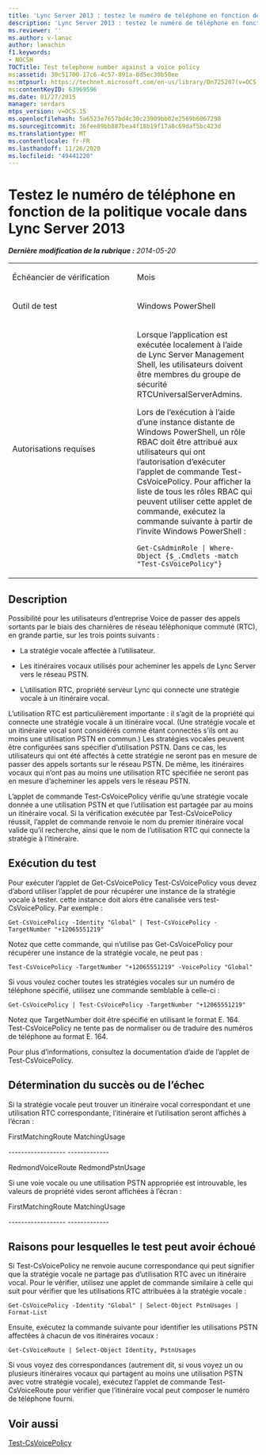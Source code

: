 ```yaml
---
title: 'Lync Server 2013 : testez le numéro de téléphone en fonction de la politique vocale'
description: 'Lync Server 2013 : testez le numéro de téléphone en fonction de la politique vocale.'
ms.reviewer: ''
ms.author: v-lanac
author: lanachin
f1.keywords:
- NOCSH
TOCTitle: Test telephone number against a voice policy
ms:assetid: 30c51700-17c6-4c57-891a-8d5ec30b50ee
ms:mtpsurl: https://technet.microsoft.com/en-us/library/Dn725207(v=OCS.15)
ms:contentKeyID: 63969596
ms.date: 01/27/2015
manager: serdars
mtps_version: v=OCS.15
ms.openlocfilehash: 5a6523e7657bd4c30c23909bb02e2569b6067298
ms.sourcegitcommit: 36fee89bb887bea4f18b19f17a8c69daf5bc423d
ms.translationtype: MT
ms.contentlocale: fr-FR
ms.lasthandoff: 11/26/2020
ms.locfileid: "49441220"
---
```

# <a name="test-telephone-number-against-a-voice-policy-in-lync-server-2013"></a>Testez le numéro de téléphone en fonction de la politique vocale dans Lync Server 2013

<div data-xmlns="http://www.w3.org/1999/xhtml">

<div class="topic" data-xmlns="http://www.w3.org/1999/xhtml" data-msxsl="urn:schemas-microsoft-com:xslt" data-cs="https://msdn.microsoft.com/">

<div data-asp="https://msdn2.microsoft.com/asp">



</div>

<div id="mainSection">

<div id="mainBody">

<span> </span>

_**Dernière modification de la rubrique :** 2014-05-20_


<table>
<colgroup>
<col style="width: 50%" />
<col style="width: 50%" />
</colgroup>
<tbody>
<tr class="odd">
<td><p>Échéancier de vérification</p></td>
<td><p>Mois</p></td>
</tr>
<tr class="even">
<td><p>Outil de test</p></td>
<td><p>Windows PowerShell</p></td>
</tr>
<tr class="odd">
<td><p>Autorisations requises</p></td>
<td><p>Lorsque l’application est exécutée localement à l’aide de Lync Server Management Shell, les utilisateurs doivent être membres du groupe de sécurité RTCUniversalServerAdmins.</p>
<p>Lors de l’exécution à l’aide d’une instance distante de Windows PowerShell, un rôle RBAC doit être attribué aux utilisateurs qui ont l’autorisation d’exécuter l’applet de commande Test-CsVoicePolicy. Pour afficher la liste de tous les rôles RBAC qui peuvent utiliser cette applet de commande, exécutez la commande suivante à partir de l’invite Windows PowerShell :</p>
<p><code>Get-CsAdminRole | Where-Object {$_.Cmdlets -match &quot;Test-CsVoicePolicy&quot;}</code></p></td>
</tr>
</tbody>
</table>


<div>

## <a name="description"></a>Description

Possibilité pour les utilisateurs d’entreprise Voice de passer des appels sortants par le biais des charnières de réseau téléphonique commuté (RTC), en grande partie, sur les trois points suivants :

  - La stratégie vocale affectée à l’utilisateur.

  - Les itinéraires vocaux utilisés pour acheminer les appels de Lync Server vers le réseau PSTN.

  - L’utilisation RTC, propriété serveur Lync qui connecte une stratégie vocale à un itinéraire vocal.

L’utilisation RTC est particulièrement importante : il s’agit de la propriété qui connecte une stratégie vocale à un itinéraire vocal. (Une stratégie vocale et un itinéraire vocal sont considérés comme étant connectés s’ils ont au moins une utilisation PSTN en commun.) Les stratégies vocales peuvent être configurées sans spécifier d’utilisation PSTN. Dans ce cas, les utilisateurs qui ont été affectés à cette stratégie ne seront pas en mesure de passer des appels sortants sur le réseau PSTN. De même, les itinéraires vocaux qui n’ont pas au moins une utilisation RTC spécifiée ne seront pas en mesure d’acheminer les appels vers le réseau PSTN.

L’applet de commande Test-CsVoicePolicy vérifie qu’une stratégie vocale donnée a une utilisation PSTN et que l’utilisation est partagée par au moins un itinéraire vocal. Si la vérification exécutée par Test-CsVoicePolicy réussit, l’applet de commande renvoie le nom du premier itinéraire vocal valide qu’il recherche, ainsi que le nom de l’utilisation RTC qui connecte la stratégie à l’itinéraire.

</div>

<div>

## <a name="running-the-test"></a>Exécution du test

Pour exécuter l’applet de Get-CsVoicePolicy Test-CsVoicePolicy vous devez d’abord utiliser l’applet de pour récupérer une instance de la stratégie vocale à tester. cette instance doit alors être canalisée vers test-CsVoicePolicy. Par exemple :

`Get-CsVoicePolicy -Identity "Global" | Test-CsVoicePolicy -TargetNumber "+12065551219"`

Notez que cette commande, qui n’utilise pas Get-CsVoicePolicy pour récupérer une instance de la stratégie vocale, ne peut pas :

`Test-CsVoicePolicy -TargetNumber "+12065551219" -VoicePolicy "Global"`

Si vous voulez cocher toutes les stratégies vocales sur un numéro de téléphone spécifié, utilisez une commande semblable à celle-ci :

`Get-CsVoicePolicy | Test-CsVoicePolicy -TargetNumber "+12065551219"`

Notez que TargetNumber doit être spécifié en utilisant le format E. 164. Test-CsVoicePolicy ne tente pas de normaliser ou de traduire des numéros de téléphone au format E. 164.

Pour plus d’informations, consultez la documentation d’aide de l’applet de Test-CsVoicePolicy.

</div>

<div>

## <a name="determining-success-or-failure"></a>Détermination du succès ou de l’échec

Si la stratégie vocale peut trouver un itinéraire vocal correspondant et une utilisation RTC correspondante, l’itinéraire et l’utilisation seront affichés à l’écran :

FirstMatchingRoute MatchingUsage

\------------------ -------------

RedmondVoiceRoute RedmondPstnUsage

Si une voie vocale ou une utilisation PSTN appropriée est introuvable, les valeurs de propriété vides seront affichées à l’écran :

FirstMatchingRoute MatchingUsage

\------------------ -------------

</div>

<div>

## <a name="reasons-why-the-test-might-have-failed"></a>Raisons pour lesquelles le test peut avoir échoué

Si Test-CsVoicePolicy ne renvoie aucune correspondance qui peut signifier que la stratégie vocale ne partage pas d’utilisation RTC avec un itinéraire vocal. Pour le vérifier, utilisez une applet de commande similaire à celle qui suit pour vérifier que les utilisations RTC attribuées à la stratégie vocale :

`Get-CsVoicePolicy -Identity "Global" | Select-Object PstnUsages | Format-List`

Ensuite, exécutez la commande suivante pour identifier les utilisations PSTN affectées à chacun de vos itinéraires vocaux :

`Get-CsVoiceRoute | Select-Object Identity, PstnUsages`

Si vous voyez des correspondances (autrement dit, si vous voyez un ou plusieurs itinéraires vocaux qui partagent au moins une utilisation PSTN avec votre stratégie vocale), exécutez l’applet de commande Test-CsVoiceRoute pour vérifier que l’itinéraire vocal peut composer le numéro de téléphone fourni.

</div>

<div>

## <a name="see-also"></a>Voir aussi


[Test-CsVoicePolicy](https://docs.microsoft.com/powershell/module/skype/Test-CsVoicePolicy)  
  

</div>

</div>

<span> </span>

</div>

</div>

</div>


